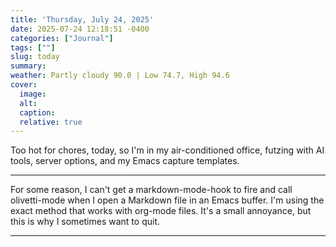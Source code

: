 ```yaml
---
title: 'Thursday, July 24, 2025'
date: 2025-07-24 12:18:51 -0400
categories: ["Journal"]
tags: [""]
slug: today
summary: 
weather: Partly cloudy 90.0 | Low 74.7, High 94.6
cover: 
  image: 
  alt: 
  caption: 
  relative: true
---
```


Too hot for chores, today, so I'm in my air-conditioned office, futzing with AI tools, server options, and my Emacs capture templates.

----

For some reason, I can't get a markdown-mode-hook to fire and call olivetti-mode when I open a Markdown file in an Emacs buffer. I'm using the exact method that works with org-mode files. It's a small annoyance, but this is why I sometimes want to quit.

----
